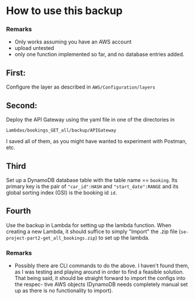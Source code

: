 # How to use this backup

### Remarks
 - Only works assuming you have an AWS account
 - upload untested
 - only one function implemented so far, and no database entries added.

## First:
Configure the layer as described in
```AWS/Configuration/layers```

## Second:
Deploy the API Gateway using the yaml file in one of the directories in
```
Lambdas/bookings_GET_all/backup/APIGateway
```
I saved all of them, as you might have wanted to experiment with Postman, etc.

## Third
Set up a DynamoDB database table with the table name == ```booking```. Its primary key is the pair of 
```"car_id":HASH``` and ```"start_date":RANGE```
and its global sorting index (GSI) is the booking id ```id```.

## Fourth
Use the backup in Lambda for setting up the lambda function. When creating a new Lambda, it should suffice to simply
"Import" the .zip file (```se-project-part2-get_all_bookings.zip```) to set up the lambda.

### Remarks
 - Possibly there are CLI commands to do the above. I haven't found them, as I was testing and playing around in order
    to find a feasible solution. That being said, it should be straight forward to import the configs into the respec- 
    tive AWS objects (DynamoDB needs completely manual set up as there is no functionality to import).
